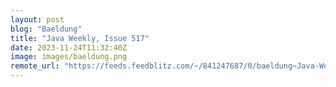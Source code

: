 ```yaml
---
layout: post
blog: "Baeldung"
title: "Java Weekly, Issue 517"
date: 2023-11-24T11:32:40Z
image: images/baeldung.png
remote_url: "https://feeds.feedblitz.com/~/841247687/0/baeldung~Java-Weekly-Issue"
---
```

